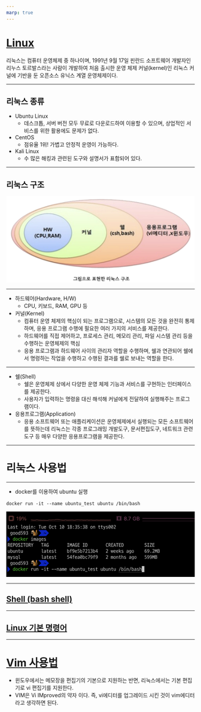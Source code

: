 ```yaml
---
marp: true
---
```

# [Linux](https://onecoin-life.com/45)
리눅스는 컴퓨터 운영체제 중 하나이며, 1991년 9월 17일 핀란드 소프트웨어 개발자인 리누스 토르발스라는 사람이 개발하여 처음 출시한 운영 체제 커널(kernel)인 리눅스 커널에 기반을 둔 오픈소스 유닉스 계열 운영체제이다. 

---
## 리눅스 종류
- Ubuntu Linux 
  - 데스크톱, 서버 버전 모두 무료로 다운로드하여 이용할 수 있으며, 상업적인 서비스를 위한 활용에도 문제가 없다. 
- CentOS
  - 점유율 1위! 가볍고 안정적 운영이 가능하다.
- Kali Linux
  - 수 많은 해킹과 관련된 도구와 설명서가 표함되어 있다.

---
## 리눅스 구조 
![Alt text](./img/image.png)

---
- 하드웨어(Hardware, H/W)
  - CPU, 키보드, RAM, GPU 등 
- 커널(Kernel)
  - 컴퓨터 운영 체제의 핵심이 되는 프로그램으로, 시스템의 모든 것을 완전히 통제하며, 응용 프로그램 수행에 필요한 여러 가지의 서비스를 제공한다. 
  - 하드웨어를 직접 제어하고, 프로세스 관리, 메모리 관리, 파일 시스템 관리 등을 수행하는 운영체제의 핵심 
  - 응용 프로그램과 하드웨어 사이의 관리자 역할을 수행하며, 쉘과 연관되어 쉘에서 명령하는 작업을 수행하고 수행된 결과를 쉘로 보내는 역할을 한다. 

---
- 쉘(Shell)
  - 쉘은 운영체제 상에서 다양한 운영 체제 기능과 서비스를 구현하는 인터페이스를 제공한다. 
  - 사용자가 입력하는 명령을 대신 해석해 커널에게 전달하여 실행해주는 프로그램이다. 
- 응용프로그램(Application)
  - 응용 소프트웨어 또는 애플리케이션은 운영체제에서 실행되는 모든 소프트웨어를 뜻하는데 리눅스는 각종 프로그래밍 개발도구, 문서편집도구, 네트워크 관련 도구 등 매우 다양한 응용프로그램을 제공한다. 

---
# 리눅스 사용법 

---
- docker를 이용하여 ubuntu 실행 
```shell
docker run -it --name ubuntu_test ubuntu /bin/bash
```
![Alt text](./img/image-0.png)

---
## [Shell (bash shell)](./Shell.md)

---
## [Linux 기본 명령어](./basic.md)

---
# [Vim 사용법](./vim.md) 
- 윈도우에서는 메모장을 편집기의 기본으로 지원하는 반면, 리눅스에서는 기본 편집기로 vi 편집기를 지원한다.
- VIM은 Vi IMproved의 약자 이다. 즉, vi에디터를 업그레이드 시킨 것이 vim에디터라고 생각하면 된다.

